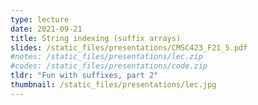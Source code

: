 ```yaml
---
type: lecture
date: 2021-09-21
title: String indexing (suffix arrays)
slides: /static_files/presentations/CMSC423_F21_5.pdf
#notes: /static_files/presentations/lec.zip
#codes: /static_files/presentations/code.zip
tldr: "Fun with suffixes, part 2"
thumbnail: /static_files/presentations/lec.jpg
---
```

